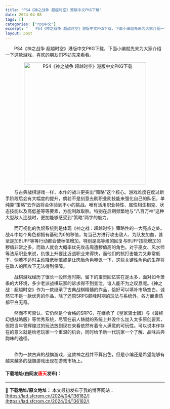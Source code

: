 ```yaml
---
title: "PS4《神之战争 超越时空》港版中文PKG下载"
date: 2024-04-08
tags: []
categories: ["rpg中文"]
excerpt: "　　PS4《神之战争 超越时空》港版中文PKG下载，下面小编就先来为大家介绍一下这款游戏，喜欢的朋友们不妨先来看看。 　　与古典战棋游戏一样，本作的战斗更突出&ldquo;策略&rdquo;这个核心。游戏难度在度过新手阶段后会有大幅度的提升，倘若不是刻意去刷职业刷技能来强化自己的队伍，单纯靠&amp;ldq&hellip;"
layout: post
---
```


 <p>　　PS4《神之战争 超越时空》港版中文PKG下载，下面小编就先来为大家介绍一下这款游戏，喜欢的朋友们不妨先来看看。</p> <p align="center"><img align="" border="0" src="https://lad.sfcrom.cn/wp-content/uploads/2024/04/20240408_66136fb00b763.webp" width="386" alt="PS4《神之战争 超越时空》港版中文PKG下载" /></p> <p>　　与古典战棋游戏一样，本作的战斗更突出&ldquo;策略&rdquo;这个核心。游戏难度在度过新手阶段后会有大幅度的提升，倘若不是刻意去刷职业刷技能来强化自己的队伍，单纯靠&ldquo;策略&rdquo;去作战将会体验到不小的挑战。唯有活用职业特性、属性相生相克、状态技能以及高低差等等要素，方能制敌取胜。特别在后期频繁地与&ldquo;八百万神&rdquo;这种大型敌人连战时，更加能够感受到&ldquo;策略&rdquo;两字的魅力。</p> <p>　　而可视化的仇恨系统则是体现《神之战：超越时空》策略性的一大亮点之处。战斗中每个角色都拥有基础为0的秽值，每当己方进行攻击敌人、为队友加血，甚至是加BUFF等等行动都会使秽值增加，特别是高等级的回复与BUFF技能增加的秽值非常之多，而敌人就会大概率优先攻击周遭秽值高的角色。对于巫女、风水师等法系职业来说，仇恨上升要比近战职业来得快，而他们的抗打击能力又非常低下，倘若不适时主动降低秽值或是让肉盾角色嘲讽一下，这些关键性角色的生存将在敌人的围攻下无法得到保障。</p> <p>　　战棋游戏经历了很长一段辉煌时期，留下的宝贵回忆实在是太多，面对如今萧条的大环境，多少老派战棋玩家的诉求得不到宣泄，谁人能不为之叹息呢。《神之战：超越时空》作为一款继承了古典战棋精髓的作品，恰好可以填补市场空白。诚然它不是一款优秀的作品，除了还原SRPG颠峰时期的玩法与系统外，各方面素质都平白无奇。</p> <p>　　然而不可否认，它仍然是个合格的SRPG，在继承了《皇家骑士团》与《最终幻想战略版》等优秀系统，尽管在前人铸就的系统上并没什么加入太多原创要素，但把当年曾辉煌过的玩法放到现在来看依然有着令人满意的可玩性。可以说本作存在的意义就是给老玩家一个重温的机会，同时给予新一代玩家一个了解、品味古典韵味的途径。</p> <p><br />　　作为一款古典的战旗游戏，这款神之战并不算出色，但是小编还是希望能够有越来越多的战旗游戏出现在游戏市场上。</p> <p><h4>下载地址(由网友<font color="red">唐天</font>发布)：</h4></p> 

---
📖 **下载地址/原文地址：** 本文最初发布于我的博客网站：[https://lad.sfcrom.cn/2024/04/136182/](https://lad.sfcrom.cn/2024/04/136182/)

